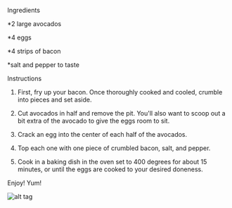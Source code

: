 Ingredients


*2 large avocados

*4 eggs

*4 strips of bacon

*salt and pepper to taste

Instructions

1. First, fry up your bacon. Once thoroughly cooked and cooled, crumble into pieces and set aside.

2. Cut avocados in half and remove the pit. You'll also want to scoop out a bit extra of the avocado to give the eggs room to sit.

3. Crack an egg into the center of each half of the avocados.

4. Top each one with one piece of crumbled bacon, salt, and pepper.

5. Cook in a baking dish in the oven set to 400 degrees for about 15 minutes, or until the eggs are cooked to your desired doneness.

Enjoy! Yum!

![alt tag](http://www.nutrition-wod.com/files/2014/07/photo-45a.jpg)
